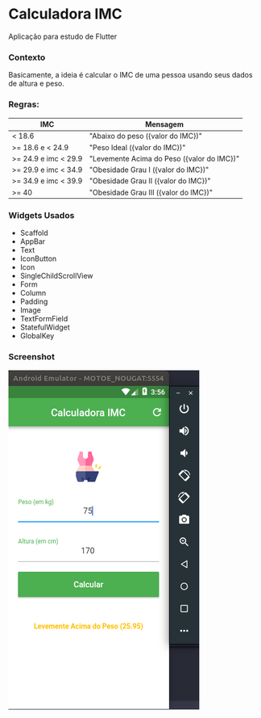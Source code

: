 # Calculadora IMC

Aplicação para estudo de Flutter

### Contexto

Basicamente, a ideia é calcular o IMC de uma pessoa usando seus dados de altura e peso.

### Regras:

| IMC  | Mensagem |
|---|---|
| < 18.6  | "Abaixo do peso ({valor do IMC})"  |
| >= 18.6 e < 24.9  | "Peso Ideal ({valor do IMC})"  |
| >= 24.9 e imc < 29.9  | "Levemente Acima do Peso ({valor do IMC})"  |
| >= 29.9 e imc < 34.9  | "Obesidade Grau I ({valor do IMC})"  |
| >= 34.9 e imc < 39.9  | "Obesidade Grau II ({valor do IMC})"  |
| >= 40  | "Obesidade Grau III ({valor do IMC})"  |

### Widgets Usados

- Scaffold
- AppBar
- Text
- IconButton
- Icon
- SingleChildScrollView
- Form
- Column
- Padding
- Image
- TextFormField
- StatefulWidget
- GlobalKey


### Screenshot



![screenshot](https://raw.githubusercontent.com/claudivanmoreira/flutter-course-projects/master/calculadora_imc/screenshot.png)
